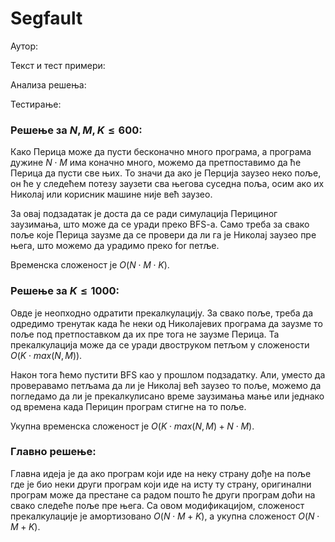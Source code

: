 ﻿
# Segfault

  

Аутор: 

Текст и тест примери: 

Анализа решења: 

Тестирање:

  

### Решење за $N,M,K \le 600$:
Како Перица може да пусти бесконачно много програма, а програма дужине $N\cdot M$ има коначно много, можемо да претпоставимо да ће Перица да пусти све њих. То значи да ако је Перција заузео неко поље, он ће у следећем потезу заузети сва његова суседна поља, осим ако их Николај или корисник машине није већ заузео. 

За овај подзадатак је доста да се ради симулација Перициног заузимања, што може да се уради преко BFS-a. Само треба за свако поље које Перица заузме да се провери да ли га је Николај заузео пре њега, што можемо да урадимо преко for петље.

Временска сложеност је $О(N\cdot M\cdot K)$.

### Решење за $K \le 1000$:
Овде је неопходно одратити прекалкулацију. За свако поље, треба да одредимо тренутак када ће неки од Николајевих програма да заузме то поље под претпоставком да их пре тога не заузме Перица. Та прекалкулација може да се уради двоструком петљом у сложености $O(K \cdot max(N,M))$. 

Након тога ћемо пустити BFS као у прошлом подзадатку. Али, уместо да проверавамо петљама да ли је Николај већ заузео то поље, можемо да погледамо да ли је прекалкулисано време заузимања мање или једнако од времена када Перицин програм стигне на то поље.

Укупна временска сложеност је $О(K \cdot max(N,M) + N\cdot M)$.

### Главно решење:

Главна идеја је да ако програм који иде на неку страну дође на поље где је био неки други програм који иде на исту ту страну, оригинални програм може да престане са радом пошто ће други програм доћи на свако следеће поље пре њега. Са овом модификацијом, сложеност прекалкулације је амортизовано $О(N \cdot M + K)$, a укупна сложеност $О(N\cdot M + K)$.
